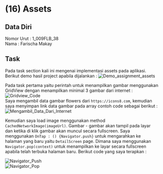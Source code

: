 # (16) Assets
## Data Diri
Nomor Urut : 1_009FLB_38 <br>
Nama : Farischa Makay

## Task
Pada task section kali ini mengenai implementasi assets pada aplikasi. Berikut demo hasil project apabila dijalankan :
![Demo_assignment_assets](https://media.giphy.com/media/3j3OUVABTRtTVbXFnA/giphy.gif) <br>

Pada task pertama yaitu perintah untuk menampilkan gambar menggunakan GridView dengan menampilkan minimal 3 gambar dari internet : <br>
![Gridview_Code](screenshots/gridview.jpg) <br>
Saya mengambil data gambar flowers dari ```https://icons8.com```, kemudian saya menyimpan link data gambar pada array contoh code sebagai berikut : <br>
![Mengambil_Data_Dari_Internet](screenshots/data.jpg)<br>

Kemudian saya load image menggunakan method ```CachedNetworkImage(imageUrl)```. Gambar - gambar akan tampil pada layar dan ketika di klik gambar akan muncul secara fullscreen. Saya menggunakan ```OnTap : () {Navigator.push}``` untuk mengarahkan ke halaman yang baru yaitu ```DetailScreen``` page. Dimana saya menggunakan ```Navigator.pop(context)``` untuk menampilkan ke layar secara fullscreen apabila telah terbuka halaman baru. Berikut code yang saya terapkan :

![Navigator_Push](screenshots/navigation.jpg) <br>
![Navigator_Pop](screenshots/openfullscreen.jpg)



